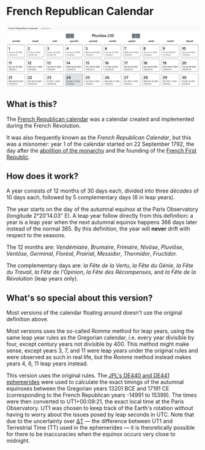 # French Republican Calendar

![demo](demo.png)

## What is this?

The [French Republican calendar][0] was a calendar created and implemented
during the French Revolution.

It was also frequently known as the *French Republican Calendar*, but this
was a misnomer: year 1 of the calendar started on 22 September 1792, the day
after the [abolition of the monarchy][1] and the founding of the [French
First Republic][2].

## How does it work?

A year consists of 12 months of 30 days each, divided into three *décades* of
10 days each, followed by 5 complementary days (6 in leap years).

The year starts on the day of the autumnal equinox at the Paris Observatory
(longitude 2°20′14.03″ E). A leap year follow directly from this definition:
a year is a leap year when the next autumnal equinox happens 366 days later
instead of the normal 365. By this definition, the year will **never** drift
with respect to the seasons.

The 12 months are: *Vendémiaire*, *Brumaire*, *Frimaire*, *Nivôse*,
*Pluviôse*, *Ventôse*, *Germinal*, *Floréal*, *Prairial*, *Messidor*,
*Thermidor*, *Fructidor.*

The complementary days are: *la Fête de la Vertu*, *la Fête du Génie*,
*la Fête du Travail*, *la Fête de l'Opinion*, *la Fête des Récompenses,*
and *la Fête de la Révolution* (leap years only).

## What's so special about this version?

Most versions of the calendar floating around doesn't use the original
definition above.

Most versions uses the so-called *Romme* method for leap years, using the
same leap year rules as the Gregorian calendar, i.e. every year divisible
by four, except century years not divisible by 400. This method might make
sense, except years 3, 7, and 11 were leap years under the original rules
and were observed as such in real life, but the *Romme* method instead makes
years 4, 6, 11 leap years instead.

This version uses the original rules. The [JPL's DE440 and DE441
ephemerides][3] were used to calculate the exact timings of the autumnal
equinoxes between the Gregorian years 13201 BCE and 17191 CE (corresponding
to the French Republican years -14991 to 15399). The times were then converted
to UT1+00:09:21, the exact local time at the Paris Observatory. UT1 was chosen
to keep track of the Earth's rotation without having to worry about the issues
posed by leap seconds in UTC. Note that due to the uncertainty over [ΔT][4] —
the difference between UT1 and Terrestrial Time (TT) used in the ephemerides —
it is theoretically possible for there to be inaccuracies when the equinox
occurs very close to midnight.

[0]: https://en.wikipedia.org/wiki/French_Republican_calendar
[1]: https://en.wikipedia.org/wiki/Proclamation_of_the_abolition_of_the_monarchy
[2]: https://en.wikipedia.org/wiki/French_First_Republic
[3]: https://ssd.jpl.nasa.gov/planets/eph*export.html
[4]: https://en.wikipedia.org/wiki/%CE%94T*(timekeeping)

